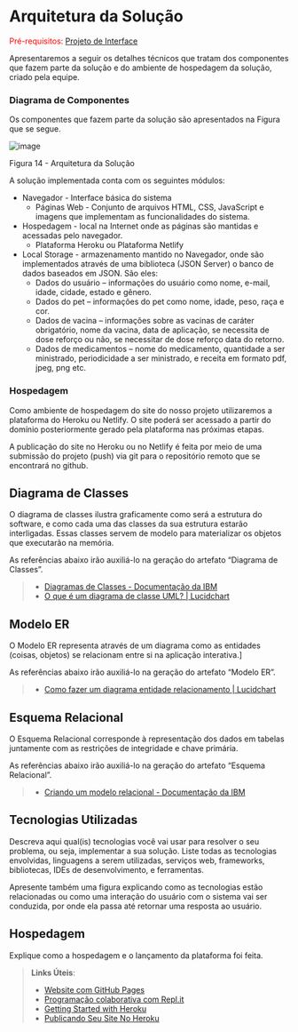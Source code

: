 # Arquitetura da Solução

<span style="color:red">Pré-requisitos: <a href="3-Projeto de Interface.md"> Projeto de Interface</a></span>

Apresentaremos a seguir os detalhes técnicos que tratam dos componentes que fazem parte da solução e do ambiente de hospedagem da solução, criado pela equipe. 

  

### Diagrama de Componentes 

Os componentes que fazem parte da solução são apresentados na Figura que se segue. 

![image](https://github.com/ICEI-PUC-Minas-PMV-ADS/PetCare/blob/main/docs/img/Arquitetura.jpeg)

Figura 14 - Arquitetura da Solução 

 

A solução implementada conta com os seguintes módulos:  

 

 - Navegador - Interface básica do sistema
	 - Páginas Web - Conjunto de arquivos HTML, CSS, JavaScript e imagens que implementam as funcionalidades do sistema.
 - Hospedagem - local na Internet onde as páginas são mantidas e acessadas pelo navegador.
	 - Plataforma Heroku ou Plataforma Netlify
 - Local Storage - armazenamento mantido no Navegador, onde são implementados através de uma biblioteca (JSON Server) o banco de dados baseados em JSON. São eles:
	 - Dados do usuário – informações do usuário como nome, e-mail, idade, cidade, estado e gênero.
	 - Dados do pet – informações do pet como nome, idade, peso, raça e cor.
	 - Dados de vacina – informações sobre as vacinas de caráter obrigatório, nome da vacina, data de aplicação, se necessita de dose reforço ou não, se necessitar de dose reforço data do retorno.
	 - Dados de medicamentos – nome do medicamento, quantidade a ser ministrado, periodicidade a ser ministrado, e receita em formato pdf, jpeg, png etc.
	  

### Hospedagem 

Como ambiente de hospedagem do site do nosso projeto utilizaremos a plataforma do Heroku ou Netlify. O site poderá ser acessado a partir do domínio posteriormente gerado pela plataforma nas próximas etapas. 
 
A publicação do site no Heroku ou no Netlify é feita por meio de uma submissão do projeto (push) via git para o repositório remoto que se encontrará no github.

## Diagrama de Classes

O diagrama de classes ilustra graficamente como será a estrutura do software, e como cada uma das classes da sua estrutura estarão interligadas. Essas classes servem de modelo para materializar os objetos que executarão na memória.

As referências abaixo irão auxiliá-lo na geração do artefato “Diagrama de Classes”.

> - [Diagramas de Classes - Documentação da IBM](https://www.ibm.com/docs/pt-br/rational-soft-arch/9.6.1?topic=diagrams-class)
> - [O que é um diagrama de classe UML? | Lucidchart](https://www.lucidchart.com/pages/pt/o-que-e-diagrama-de-classe-uml)

## Modelo ER

O Modelo ER representa através de um diagrama como as entidades (coisas, objetos) se relacionam entre si na aplicação interativa.]

As referências abaixo irão auxiliá-lo na geração do artefato “Modelo ER”.

> - [Como fazer um diagrama entidade relacionamento | Lucidchart](https://www.lucidchart.com/pages/pt/como-fazer-um-diagrama-entidade-relacionamento)

## Esquema Relacional

O Esquema Relacional corresponde à representação dos dados em tabelas juntamente com as restrições de integridade e chave primária.
 
As referências abaixo irão auxiliá-lo na geração do artefato “Esquema Relacional”.

> - [Criando um modelo relacional - Documentação da IBM](https://www.ibm.com/docs/pt-br/cognos-analytics/10.2.2?topic=designer-creating-relational-model)

## Tecnologias Utilizadas

Descreva aqui qual(is) tecnologias você vai usar para resolver o seu problema, ou seja, implementar a sua solução. Liste todas as tecnologias envolvidas, linguagens a serem utilizadas, serviços web, frameworks, bibliotecas, IDEs de desenvolvimento, e ferramentas.

Apresente também uma figura explicando como as tecnologias estão relacionadas ou como uma interação do usuário com o sistema vai ser conduzida, por onde ela passa até retornar uma resposta ao usuário.

## Hospedagem

Explique como a hospedagem e o lançamento da plataforma foi feita.

> **Links Úteis**:
>
> - [Website com GitHub Pages](https://pages.github.com/)
> - [Programação colaborativa com Repl.it](https://repl.it/)
> - [Getting Started with Heroku](https://devcenter.heroku.com/start)
> - [Publicando Seu Site No Heroku](http://pythonclub.com.br/publicando-seu-hello-world-no-heroku.html)

